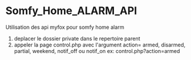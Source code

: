 # Somfy_Home_ALARM_API
Utilisation des api myfox pour somfy home alarm


1) deplacer le dossier private dans le repertoire parent
2) appeler la page control.php avec l'argument action= armed, disarmed, partial, weekend, notif_off ou notif_on
ex: control.php?action=armed
